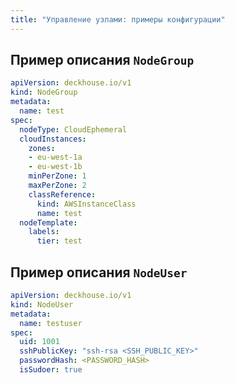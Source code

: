 ```yaml
---
title: "Управление узлами: примеры конфигурации"
---
```


## Пример описания `NodeGroup`

```yaml
apiVersion: deckhouse.io/v1
kind: NodeGroup
metadata:
  name: test
spec:
  nodeType: CloudEphemeral
  cloudInstances:
    zones:
    - eu-west-1a
    - eu-west-1b
    minPerZone: 1
    maxPerZone: 2
    classReference:
      kind: AWSInstanceClass
      name: test
  nodeTemplate:
    labels:
      tier: test
```
## Пример описания `NodeUser`

```yaml
apiVersion: deckhouse.io/v1
kind: NodeUser
metadata:
  name: testuser
spec:
  uid: 1001
  sshPublicKey: "ssh-rsa <SSH_PUBLIC_KEY>"
  passwordHash: <PASSWORD_HASH>
  isSudoer: true
```
